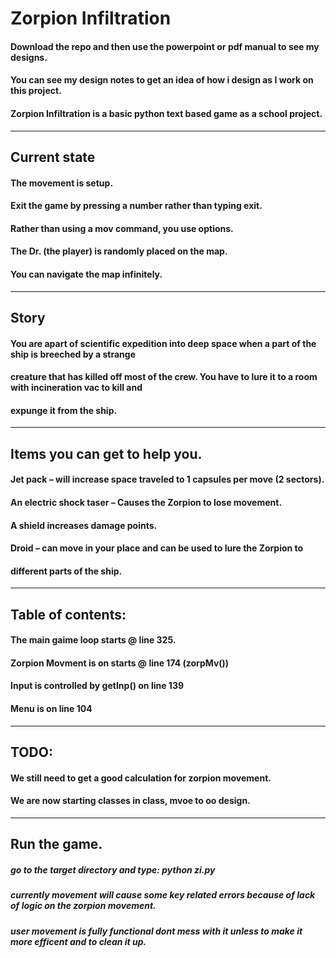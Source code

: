 # Zorpion Infiltration
#### Download the repo and then use the powerpoint or pdf manual to see my designs. 
#### You can see my design notes to get an idea of how i design as I work on this project. 
#### Zorpion Infiltration is a basic python text based game as a school project.
***
## Current state
#### The movement is setup.
#### Exit the game by pressing a number rather than typing exit.
#### Rather than using a mov command, you use options.
#### The Dr. (the player) is randomly placed on the map.
#### You can navigate the map infinitely.
***
## Story
#### You are apart of scientific expedition into deep space when a part of the ship is breeched by a strange
#### creature that has killed off most of the crew. You have to lure it to a room with incineration vac to kill and
#### expunge it from the ship. 
***
## Items you can get to help you.
####		Jet pack – will increase space traveled to 1  capsules per move (2 sectors).
####		An electric shock taser – Causes the Zorpion to lose movement.
####		A shield increases damage points.
####		Droid – can move in your place and can be used to lure the Zorpion to
####		different parts of the ship.
***
##        Table of contents:
####        The main gaime loop starts @ line 325.
####        Zorpion Movment is on starts @ line 174 (zorpMv())
####        Input is controlled by getInp() on line 139
####        Menu is on line 104
***
##        TODO: 
####            We still need to get a good calculation for zorpion movement.
####            We are now starting classes in class, mvoe to oo design. 
***
## Run the game. 
##### go to the target directory and type: python zi.py
##### currently movement will cause some key related errors because of lack of logic on the zorpion movement.
##### user movement is fully functional dont mess with it unless to make it more efficent and to clean it up.  

